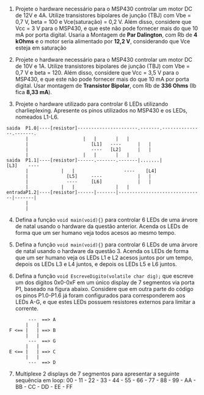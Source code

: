 1. Projete o hardware necessário para o MSP430 controlar um motor DC de 12V e 4A. Utilize transistores bipolares de junção (TBJ) com Vbe = 0,7 V, beta = 100 e Vce(saturação) = 0,2 V. Além disso, considere que Vcc = 3 V para o MSP430, e que este não pode fornecer mais do que 10 mA por porta digital.
Usaria a Montagem de **Par Dalington**, com Rb de **4 kOhms** e o motor seria alimentado por **12,2 V**, considerando que Vce esteja em saturação

2. Projete o hardware necessário para o MSP430 controlar um motor DC de 10V e 1A. Utilize transistores bipolares de junção (TBJ) com Vbe = 0,7 V e beta = 120. Além disso, considere que Vcc = 3,5 V para o MSP430, e que este não pode fornecer mais do que 10 mA por porta digital.
Usar montagem de **Transistor Bipolar**, com Rb de **336 Ohms** (Ib fica **8,33 mA**).
3. Projete o hardware utilizado para controlar 6 LEDs utilizando charlieplexing. Apresente os pinos utilizados no MSP430 e os LEDs, nomeados L1-L6.
```
saida  P1.0|----[resistor]----------------------.-------.---------------.-------.
	   |					|	|		|	|
	   |				       [L1]   ----		|	|
	   |				       ----   [L2]		|	|
	   |					|	|		|	|
saida  P1.1|----[resistor]------.-------.-------|.......|      	       [L3]    ----
	   |			|	|			       ----    [L4]
	   |		      [L5]     ----				|	|
	   |		      ----     [L6]	 			|	|
	   |			|	|				|	|
entradaP1.2|----[resistor]------|-------|-------------------------------|-------|
	   |
	   |

```

4. Defina a função `void main(void){}` para controlar 6 LEDs de uma árvore de natal usando o hardware da questão anterior. Acenda os LEDs de forma que um ser humano veja todos acesos ao mesmo tempo.


5. Defina a função `void main(void){}` para controlar 6 LEDs de uma árvore de natal usando o hardware da questão 3. Acenda os LEDs de forma que um ser humano veja os LEDs L1 e L2 acesos juntos por um tempo, depois os LEDs L3 e L4 juntos, e depois os LEDs L5 e L6 juntos.

6. Defina a função `void EscreveDigito(volatile char dig);` que escreve um dos dígitos 0x0-0xF em um único display de 7 segmentos via porta P1, baseado na figura abaixo. Considere que em outra parte do código os pinos P1.0-P1.6 já foram configurados para corresponderem aos LEDs A-G, e que estes LEDs possuem resistores externos para limitar a corrente.

```
        ---  ==> A
       |   |
 F <== |   | ==> B
       |   |
        ---  ==> G
       |   |
 E <== |   | ==> C
       |   |
        ---  ==> D
```

7. Multiplexe 2 displays de 7 segmentos para apresentar a seguinte sequência em loop:
	00 - 11 - 22 - 33 - 44 - 55 - 66 - 77 - 88 - 99 - AA - BB - CC - DD - EE - FF







